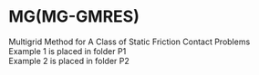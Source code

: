 # MG(MG-GMRES)
Multigrid Method for A Class of Static Friction Contact Problems  <br>
Example 1 is placed in folder P1   <br>
Example 2 is placed in folder P2   <br>
